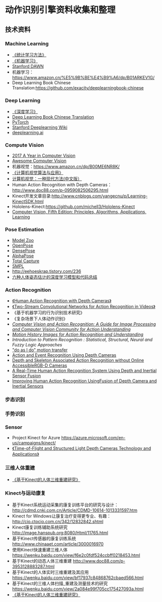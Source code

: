 # 动作识别引擎资料收集和整理

## 技术资料

### Machine Learning

- [《统计学习方法》](https://www.amazon.cn/%E7%BB%9F%E8%AE%A1%E5%AD%A6%E4%B9%A0%E6%96%B9%E6%B3%95-%E6%9D%8E%E8%88%AA/dp/B00EE5IAHW/)
- [《机器学习》](https://book.douban.com/subject/26708119/)
- [Stanford DAWN](http://dawn.cs.stanford.edu/)
- 机器学习：https://www.amazon.cn/%E5%9B%BE%E4%B9%A6/dp/B01ARKEV1G/
- Deep Learning Book Chinese Translation:https://github.com/exacity/deeplearningbook-chinese

### Deep Learning

- [《深度学习》](https://www.amazon.cn/%E6%B7%B1%E5%BA%A6%E5%AD%A6%E4%B9%A0-Ian-Goodfellow/dp/B074TBNZLK/)
- [Deep Learning Book Chinese Translation](https://exacity.github.io/deeplearningbook-chinese/)
- [PyTorch](http://pytorch.org/tutorials/)
- [Stanford Deeplearning Wiki](http://deeplearning.stanford.edu/wiki/index.php/Main_Page)
- [deeplearning.ai](https://www.deeplearning.ai/)


### Compute Vision

- [2017 A Year in Computer Vision](http://www.themtank.org/a-year-in-computer-vision)
- [Awesome Computer Vision](https://github.com/jbhuang0604/awesome-computer-vision)
- 机器视觉：https://www.amazon.cn/dp/B00ME6NR8K/
- [《计算机视觉算法与应用》](http://cvrs.whu.edu.cn/downloads/ebooks/计算机视觉算法与应用中文版.pdf)
- [计算机视觉：一种现代方法(中文版）](https://download.csdn.net/download/xqfone/10123828)
- Human Action Recognition with Depth Cameras：http://www.doc88.com/p-0959082506295.html
- Kinect开发文章目录:http://www.cnblogs.com/yangecnu/p/Learning-KinectSDK.html
- Hololens-Kinect:https://github.com/michell3/Hololens-Kinect
- [Computer Vision, Fifth Edition: Principles, Algorithms, Applications, Learning](http://www.doc88.com/p-9455018105283.html)


### Pose Estimation

- [Model Zoo](https://modelzoo.co/)
- [OpenPose](https://github.com/CMU-Perceptual-Computing-Lab/openpose)
- [DensePose](https://github.com/facebookresearch/DensePose)
- [AlphaPose](https://github.com/MVIG-SJTU/AlphaPose)
- [Total Capture](http://www.cs.cmu.edu/~hanbyulj/totalcapture/)
- [SMPL](http://smpl.is.tue.mpg.de/)
- http://eehoeskrap.tistory.com/236
- [六种人体姿态估计的深度学习模型和代码总结](https://zhuanlan.zhihu.com/p/38597956)


### Action Recognition

- [《Human Action Recognition with Depth Cameras》](http://www.doc88.com/p-0959082506295.html)
- [《Two-Stream Convolutional Networks for Action Recognition in Videos》](https://arxiv.org/abs/1406.2199)
- 《基于机器学习的行为识别技术研究》
- 《复杂场景下人体动作识别》
- [*Computer Vision and Action Recognition: A Guide for Image Processing and Computer Vision Community for Action Understanding*](http://www.doc88.com/p-7783980101946.html)
- [*Motion History Images for Action Recognition and Understanding*](http://www.doc88.com/p-7062012999604.html)
- *Introduction to Pattern Recognition : Statistical, Structural, Neural and Fuzzy Logic Approaches*
- ["do as I do" motion transfer](https://arxiv.org/abs/1808.07371)
- [Action and Event Recognition Using Depth Cameras](http://www.ifp.illinois.edu/~moulin/talks/Kinect-oct14.pdf)
- [Depth and Skeleton Associated Action Recognition without Online AccessibleRGB-D Cameras](https://www.cv-foundation.org/openaccess/content_cvpr_2014/papers/Lin_Depth_and_Skeleton_2014_CVPR_paper.pdf)
- [A Real-Time Human Action Recognition System Using Depth and Inertial Sensor Fusion](http://www.utdallas.edu/~cxc123730/Sensors-2015.pdf)
- [Improving Human Action Recognition UsingFusion of Depth Camera and Inertial Sensors](http://www.utdallas.edu/~cxc123730/THMS2015.pdf)

### 步态识别


### 手势识别


### Sensor

- Project Kinect for Azure https://azure.microsoft.com/en-us/campaigns/kinect/
- [《Time-of-Flight and Structured Light Depth Cameras Technology and Applications》](http://www.doc88.com/p-5408951004705.html)


### 三维人体重建

- [《基于Kinect的人体三维重建研究》](http://www.doc88.com/p-7045099385918.html)

### Kinect与运动康复

- 基于Kinect系统运动采集的康复训练平台的研究与设计：http://cdmd.cnki.com.cn/Article/CDMD-10614-1013331597.htm
- Kinect for Windows让康复治疗变得更专业、有趣：http://cio.ctocio.com.cn/342/12832842.shtml
- Kinect康复训练辅助系统研究 http://image.hanspub.org:8080/Html/11765.html
- 基于Kinect传感器的康复训练系统 http://www.chinaaet.com/article/3000016970
- 使用Kinect快速重建三维人体 https://wenku.baidu.com/view/f6e2c0fdf524ccbff0218453.html
- 基于Kinect的动态人体三维重建 http://www.doc88.com/p-3953128883287.html
- 基于Kinect的人体实时三维重建及其应用 https://wenku.baidu.com/view/bf17937c84868762cbaed566.html
- 基于Kinect的三维人体扫描_重建及测量技术的研究 https://wenku.baidu.com/view/2a084e99f705cc175427093a.html
- [《基于Kinect的人体三维重建研究》](http://www.doc88.com/p-7045099385918.html)

